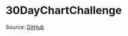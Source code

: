 
<!-- README.md is generated from README.Rmd. Please edit that file -->

# 30DayChartChallenge

<!-- badges: start -->
<!-- badges: end -->

Source: [GitHub](https://github.com/30DayChartChallenge/Edition2024)
